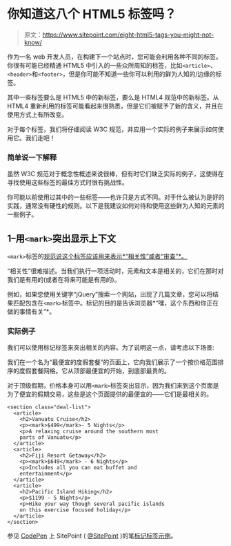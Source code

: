 # 你知道这八个 HTML5 标签吗？

> 原文：<https://www.sitepoint.com/eight-html5-tags-you-might-not-know/>

作为一名 web 开发人员，在构建下一个站点时，您可能会利用各种不同的标签。你很有可能已经精通 HTML5 中引入的一些众所周知的标签，比如`<article>`、`<header>`和`<footer>`，但是你可能不知道一些你可以利用的鲜为人知的/边缘的标签。

其中一些标签要么是 HTML5 中的新标签，要么是 HTML4 规范中的新标签。从 HTML4 重新利用的标签可能看起来很熟悉，但是它们被赋予了新的含义，并且在使用方式上有所改变。

对于每个标签，我们将仔细阅读 W3C 规范，并应用一个实际的例子来展示如何使用它。我们走吧！

### 简单说一下解释

虽然 W3C 规范对于概念性概述来说很棒，但有时它们缺乏实际的例子，这使得在寻找使用这些标签的最佳方式时很有挑战性。

你可能以前使用过其中的一些标签——也许只是方式不同。对于什么被认为是好的实践，通常没有硬性的规则。以下是我建议如何对待和使用这些鲜为人知的元素的一些例子。

## 1–用`<mark>`突出显示上下文

`<mark>`标签的[规范说这个标签应该用来表示*“相关性”或者“审查”*。](https://www.w3.org/TR/html5/text-level-semantics.html#the-mark-element)

“相关性”很难描述。当我们执行一项活动时，元素和文本是相关的，它们在那时对我们是有用的(或者在将来可能是有用的)。

例如，如果您使用关键字“jQuery”搜索一个网站，出现了几篇文章，您可以将结果匹配包含在`<mark>`标签中。标记的目的是告诉浏览器*“嘿，这个东西和你正在做的事情有关”*。

### 实际例子

我们可以使用标记标签来突出相关的内容。为了说明这一点，请考虑以下场景:

我们在一个名为“最便宜的度假套餐”的页面上，它向我们展示了一个按价格范围排序的度假套餐网格。它从顶部最便宜的开始，到底部最贵的。

对于顶级假期，价格本身可以用`<mark>`标签突出显示，因为我们来到这个页面是为了便宜的假期交易，这些是这个页面提供的最便宜的——它们是最相关的。

```
<section class="deal-list">
  <article>
    <h2>Vanuatu Cruise</h2>
    <p><mark>$499</mark>- 5 Nights</p>
    <p>A relaxing cruise around the southern most 
    parts of Vanuatu</p>
  </article>
  <article>
    <h2>Fiji Resort Getaway</h2>
    <p><mark>$649</mark> - 6 Nights</p>
    <p>Includes all you can eat buffet and 
    entertainment</p>
  </article>
  <article>
    <h2>Pacific Island Hiking</h2>
    <p>$1199 - 5 Nights</p>
    <p>Hike your way though several pacific islands 
    on this exercise focused holiday</p>
  </article>
</section>
```

参见 [CodePen](http://codepen.io) 上 SitePoint ( [@SitePoint](http://codepen.io/SitePoint) )的笔[标记标签示例](http://codepen.io/SitePoint/pen/QNLyLV/)。